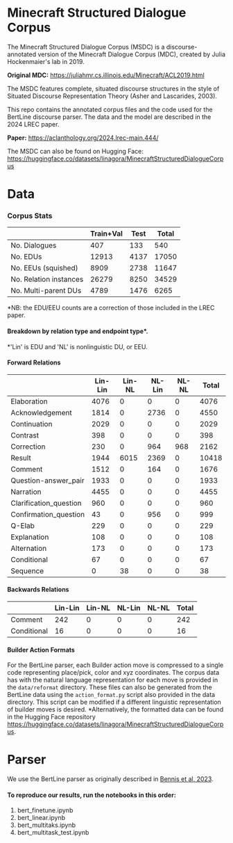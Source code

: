 
# Minecraft Structured Dialogue Corpus 

The Minecraft Structured Dialogue Corpus (MSDC) is a discourse-annotated version of the Minecraft Dialogue Corpus (MDC), created by Julia Hockenmaier's lab in 2019. 

**Original MDC:** https://juliahmr.cs.illinois.edu/Minecraft/ACL2019.html

The MSDC features complete, situated discourse structures in the style of Situated Discourse Representation Theory (Asher and Lascarides, 2003). 

This repo contains the annotated corpus files and the code used for the BertLine discourse parser. The data and the model are described in the 2024 LREC paper. 

**Paper:** https://aclanthology.org/2024.lrec-main.444/

The MSDC can also be found on Hugging Face: 
https://huggingface.co/datasets/linagora/MinecraftStructuredDialogueCorpus

# Data
### Corpus Stats

|                  | Train+Val | Test | Total |
|----------------|-------|--------|------|
|No. Dialogues | 407| 133| 540|
|No. EDUs | 12913 | 4137 | 17050 |
|No. EEUs (squished) |8909|2738|11647| 
|No. Relation instances |26279|8250|34529|
|No. Multi-parent DUs |4789|1476|6265|

*NB: the EDU/EEU counts are a correction of those included in the LREC paper.

#### Breakdown by relation type and endpoint type*. 
*'Lin' is EDU and 'NL' is nonlinguistic DU, or EEU.
#### Forward Relations                                                
                                     
|                       | Lin-Lin  |Lin-NL |NL-Lin  |NL-NL  |Total|
|-----------------------|----------|-------|--------|-------|-----|
|Elaboration            |    4076  |     0 |      0 |     0 | 4076|
|Acknowledgement        |    1814  |     0 |    2736|      0| 4550|
|Continuation           |    2029  |     0 |       0|      0| 2029|
|Contrast               |    398   |     0 |       0|      0|  398|
|Correction             |    230   |     0 |    964 |    968| 2162|
|Result                 |    1944  |  6015 |    2369|      0|10418|
|Comment                |    1512  |     0 |    164 |      0| 1676|
|Question-answer_pair   |    1933  |     0 |      0 |      0| 1933|
|Narration              |     4455 |     0 |    0   |      0|4455 |
|Clarification_question |    960   |     0 |    0   |      0| 960 |
|Confirmation_question  |    43    |     0 |     956|      0|  999|
|Q-Elab                 |    229   |     0 |    0   |      0|  229|
|Explanation            |    108   |     0 |    0   |      0|  108|
|Alternation            |    173   |     0 |    0   |      0|  173|
|Conditional            |    67    |     0 |    0   |      0|   67|
|Sequence               |    0     |     38|    0   |      0|   38|

#### Backwards Relations 
|                       | Lin-Lin  |Lin-NL |NL-Lin  |NL-NL  |Total|
|-----------------------|----------|-------|--------|-------|-----| 
|Comment                |    242   |     0 |    0   |      0| 242 |
|Conditional            |    16    |     0 |    0   |      0| 16  |

#### Builder Action Formats 
For the BertLine parser, each Builder action move is compressed to a single code representing place/pick, color and xyz coordinates. 
The corpus data has with the natural language representation for each move is provided in the `data/reformat` directory. These files can also be generated from the BertLine data using the `action_format.py` script also provided in the data directory. This script can be modified if a different linguistic representation of builder moves is desired. 
*Alternatively, the formatted data can be found in the Hugging Face repository https://huggingface.co/datasets/linagora/MinecraftStructuredDialogueCorpus. 

# Parser 

We use the BertLine parser as originally described in [Bennis et al, 2023](https://aclanthology.org/2023.eacl-main.247.pdf). 

#### To reproduce our results, run the notebooks in this order:
 1.  bert_finetune.ipynb
 2.  bert_linear.ipynb
 3.  bert_multitaks.ipynb
 4.  bert_multitask_test.ipynb
 
